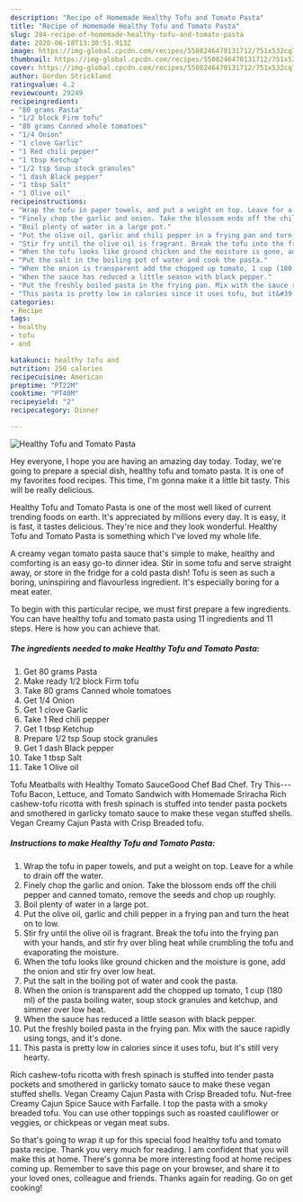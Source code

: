 ```yaml
---
description: "Recipe of Homemade Healthy Tofu and Tomato Pasta"
title: "Recipe of Homemade Healthy Tofu and Tomato Pasta"
slug: 284-recipe-of-homemade-healthy-tofu-and-tomato-pasta
date: 2020-06-18T13:30:51.913Z
image: https://img-global.cpcdn.com/recipes/5508246470131712/751x532cq70/healthy-tofu-and-tomato-pasta-recipe-main-photo.jpg
thumbnail: https://img-global.cpcdn.com/recipes/5508246470131712/751x532cq70/healthy-tofu-and-tomato-pasta-recipe-main-photo.jpg
cover: https://img-global.cpcdn.com/recipes/5508246470131712/751x532cq70/healthy-tofu-and-tomato-pasta-recipe-main-photo.jpg
author: Gordon Strickland
ratingvalue: 4.2
reviewcount: 29249
recipeingredient:
- "80 grams Pasta"
- "1/2 block Firm tofu"
- "80 grams Canned whole tomatoes"
- "1/4 Onion"
- "1 clove Garlic"
- "1 Red chili pepper"
- "1 tbsp Ketchup"
- "1/2 tsp Soup stock granules"
- "1 dash Black pepper"
- "1 tbsp Salt"
- "1 Olive oil"
recipeinstructions:
- "Wrap the tofu in paper towels, and put a weight on top. Leave for a while to drain off the water."
- "Finely chop the garlic and onion. Take the blossom ends off the chili pepper and canned tomato, remove the seeds and chop up roughly."
- "Boil plenty of water in a large pot."
- "Put the olive oil, garlic and chili pepper in a frying pan and turn the heat on to low."
- "Stir fry until the olive oil is fragrant. Break the tofu into the frying pan with your hands, and stir fry over bling  heat while crumbling the tofu and evaporating the moisture."
- "When the tofu looks like ground chicken and the moisture is gone, add the onion and stir fry over low heat."
- "Put the salt in the boiling pot of water and cook the pasta."
- "When the onion is transparent add the chopped up tomato, 1 cup (180 ml) of the pasta boiling water, soup stock granules and ketchup, and simmer over low heat."
- "When the sauce has reduced a little season with black pepper."
- "Put the freshly boiled pasta in the frying pan. Mix with the sauce rapidly using tongs, and it&#39;s done."
- "This pasta is pretty low in calories since it uses tofu, but it&#39;s still very hearty."
categories:
- Recipe
tags:
- healthy
- tofu
- and

katakunci: healthy tofu and 
nutrition: 250 calories
recipecuisine: American
preptime: "PT22M"
cooktime: "PT40M"
recipeyield: "2"
recipecategory: Dinner

---
```



![Healthy Tofu and Tomato Pasta](https://img-global.cpcdn.com/recipes/5508246470131712/751x532cq70/healthy-tofu-and-tomato-pasta-recipe-main-photo.jpg)

Hey everyone, I hope you are having an amazing day today. Today, we're going to prepare a special dish, healthy tofu and tomato pasta. It is one of my favorites food recipes. This time, I'm gonna make it a little bit tasty. This will be really delicious.

Healthy Tofu and Tomato Pasta is one of the most well liked of current trending foods on earth. It's appreciated by millions every day. It is easy, it is fast, it tastes delicious. They're nice and they look wonderful. Healthy Tofu and Tomato Pasta is something which I've loved my whole life.

A creamy vegan tomato pasta sauce that&#39;s simple to make, healthy and comforting is an easy go-to dinner idea. Stir in some tofu and serve straight away, or store in the fridge for a cold pasta dish! Tofu is seen as such a boring, uninspiring and flavourless ingredient. It&#39;s especially boring for a meat eater.


To begin with this particular recipe, we must first prepare a few ingredients. You can have healthy tofu and tomato pasta using 11 ingredients and 11 steps. Here is how you can achieve that.

<!--inarticleads1-->

##### The ingredients needed to make Healthy Tofu and Tomato Pasta:

1. Get 80 grams Pasta
1. Make ready 1/2 block Firm tofu
1. Take 80 grams Canned whole tomatoes
1. Get 1/4 Onion
1. Get 1 clove Garlic
1. Take 1 Red chili pepper
1. Get 1 tbsp Ketchup
1. Prepare 1/2 tsp Soup stock granules
1. Get 1 dash Black pepper
1. Take 1 tbsp Salt
1. Take 1 Olive oil


Tofu Meatballs with Healthy Tomato SauceGood Chef Bad Chef. Try This---Tofu Bacon, Lettuce, and Tomato Sandwich with Homemade Sriracha Rich cashew-tofu ricotta with fresh spinach is stuffed into tender pasta pockets and smothered in garlicky tomato sauce to make these vegan stuffed shells. Vegan Creamy Cajun Pasta with Crisp Breaded tofu. 

<!--inarticleads2-->

##### Instructions to make Healthy Tofu and Tomato Pasta:

1. Wrap the tofu in paper towels, and put a weight on top. Leave for a while to drain off the water.
1. Finely chop the garlic and onion. Take the blossom ends off the chili pepper and canned tomato, remove the seeds and chop up roughly.
1. Boil plenty of water in a large pot.
1. Put the olive oil, garlic and chili pepper in a frying pan and turn the heat on to low.
1. Stir fry until the olive oil is fragrant. Break the tofu into the frying pan with your hands, and stir fry over bling  heat while crumbling the tofu and evaporating the moisture.
1. When the tofu looks like ground chicken and the moisture is gone, add the onion and stir fry over low heat.
1. Put the salt in the boiling pot of water and cook the pasta.
1. When the onion is transparent add the chopped up tomato, 1 cup (180 ml) of the pasta boiling water, soup stock granules and ketchup, and simmer over low heat.
1. When the sauce has reduced a little season with black pepper.
1. Put the freshly boiled pasta in the frying pan. Mix with the sauce rapidly using tongs, and it&#39;s done.
1. This pasta is pretty low in calories since it uses tofu, but it&#39;s still very hearty.


Rich cashew-tofu ricotta with fresh spinach is stuffed into tender pasta pockets and smothered in garlicky tomato sauce to make these vegan stuffed shells. Vegan Creamy Cajun Pasta with Crisp Breaded tofu. Nut-free Creamy Cajun Spice Sauce with Farfalle. I top the pasta with a smoky breaded tofu. You can use other toppings such as roasted cauliflower or veggies, or chickpeas or vegan meat subs. 

So that's going to wrap it up for this special food healthy tofu and tomato pasta recipe. Thank you very much for reading. I am confident that you will make this at home. There's gonna be more interesting food at home recipes coming up. Remember to save this page on your browser, and share it to your loved ones, colleague and friends. Thanks again for reading. Go on get cooking!
